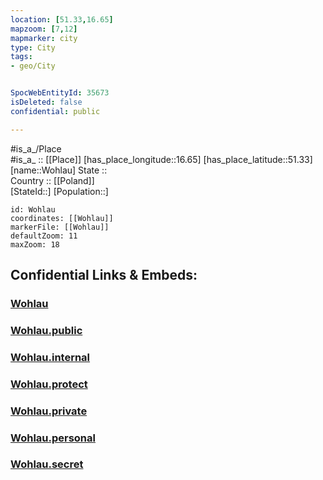 ```yaml
---
location: [51.33,16.65] 
mapzoom: [7,12] 
mapmarker: city 
type: City
tags:
- geo/City


SpocWebEntityId: 35673
isDeleted: false
confidential: public

---
```

#is_a_/Place  
#is_a_ :: [[Place]] 
[has_place_longitude::16.65] 
[has_place_latitude::51.33] 
[name::Wohlau] 
State ::  
Country :: [[Poland]]  
[StateId::] 
[Population::] 



```leaflet
id: Wohlau
coordinates: [[Wohlau]] 
markerFile: [[Wohlau]] 
defaultZoom: 11 
maxZoom: 18
```


## Confidential Links & Embeds: 

### [Wohlau](/_Standards/Earth/Continent/Europe/Europe~East/Poland/Provinces~Poland/Lower_Silesian/City/Wohlau.md) 

### [Wohlau.public](/_public/Earth/Continent/Europe/Europe~East/Poland/Provinces~Poland/Lower_Silesian/City/Wohlau.public.md) 

### [Wohlau.internal](/_internal/Earth/Continent/Europe/Europe~East/Poland/Provinces~Poland/Lower_Silesian/City/Wohlau.internal.md) 

### [Wohlau.protect](/_protect/Earth/Continent/Europe/Europe~East/Poland/Provinces~Poland/Lower_Silesian/City/Wohlau.protect.md) 

### [Wohlau.private](/_private/Earth/Continent/Europe/Europe~East/Poland/Provinces~Poland/Lower_Silesian/City/Wohlau.private.md) 

### [Wohlau.personal](/_personal/Earth/Continent/Europe/Europe~East/Poland/Provinces~Poland/Lower_Silesian/City/Wohlau.personal.md) 

### [Wohlau.secret](/_secret/Earth/Continent/Europe/Europe~East/Poland/Provinces~Poland/Lower_Silesian/City/Wohlau.secret.md)

